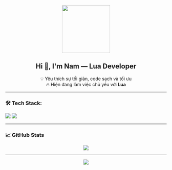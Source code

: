 <p align="center">
  <img src="https://media.giphy.com/media/3o7TKMt1VVNkHV2PaE/giphy.gif" width="150"/>
</p>

<h2 align="center">Hi 👋, I'm Nam — Lua Developer</h2>

<p align="center">
  💡 Yêu thích sự tối giản, code sạch và tối ưu<br/>
  🔥 Hiện đang làm việc chủ yếu với <b>Lua</b><br/>
</p>

---

### 🛠️ Tech Stack:

<p>
  <img src="https://img.shields.io/badge/Lua-000080?style=for-the-badge&logo=lua&logoColor=white"/>
  <img src="https://img.shields.io/badge/Editor-VSCode-007ACC?style=for-the-badge&logo=visual-studio-code&logoColor=white"/>
</p>

---

### 📈 GitHub Stats

<p align="center">
  <img src="https://github-readme-stats.vercel.app/api?username=yourusername&show_icons=true&theme=radical"/>
</p>

---

<p align="center">
  <img src="https://github.com/yourusername/yourusername/raw/output/github-contribution-grid-snake.svg"/>
</p>
